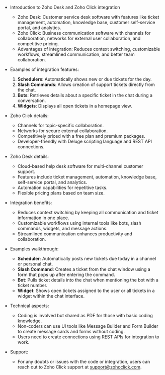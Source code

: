 - Introduction to Zoho Desk and Zoho Click integration
  - Zoho Desk: Customer service desk software with features like ticket management, automation, knowledge base, customer self-service portal, and analytics.
  - Zoho Click: Business communication software with channels for collaboration, networks for external user collaboration, and competitive pricing.
  - Advantages of integration: Reduces context switching, customizable workflows, streamlined communication, and better team collaboration.

- Examples of integration features:
  1. **Schedulers**: Automatically shows new or due tickets for the day.
  2. **Slash Commands**: Allows creation of support tickets directly from the chat.
  3. **Bots**: Retrieves details about a specific ticket in the chat during a conversation.
  4. **Widgets**: Displays all open tickets in a homepage view.

- Zoho Click details:
  - Channels for topic-specific collaboration.
  - Networks for secure external collaboration.
  - Competitively priced with a free plan and premium packages.
  - Developer-friendly with Deluge scripting language and REST API connections.

- Zoho Desk details:
  - Cloud-based help desk software for multi-channel customer support.
  - Features include ticket management, automation, knowledge base, self-service portal, and analytics.
  - Automation capabilities for repetitive tasks.
  - Flexible pricing plans based on team size.

- Integration benefits:
  - Reduces context switching by keeping all communication and ticket information in one place.
  - Customizable workflows using internal tools like bots, slash commands, widgets, and message actions.
  - Streamlined communication enhances productivity and collaboration.

- Examples walkthrough:
  - **Scheduler**: Automatically posts new tickets due today in a channel or personal chat.
  - **Slash Command**: Creates a ticket from the chat window using a form that pops up after entering the command.
  - **Bot**: Pulls ticket details into the chat when mentioning the bot with a ticket number.
  - **Widget**: Shows open tickets assigned to the user or all tickets in a widget within the chat interface.

- Technical aspects:
  - Coding is involved but shared as PDF for those with basic coding knowledge.
  - Non-coders can use UI tools like Message Builder and Form Builder to create message cards and forms without coding.
  - Users need to create connections using REST APIs for integration to work.

- Support:
  - For any doubts or issues with the code or integration, users can reach out to Zoho Click support at support@zohoclick.com.